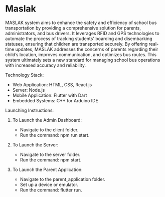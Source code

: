 # Maslak
MASLAK system aims to enhance the safety and efficiency of school bus transportation by providing a comprehensive solution for parents, administrators, and bus drivers. It leverages RFID and GPS technologies to automate the process of tracking students' boarding and disembarking statuses, ensuring that children are transported securely. By offering real-time updates, MASLAK addresses the concerns of parents regarding their child’s location, improves communication, and optimizes bus routes. This system ultimately sets a new standard for managing school bus operations with increased accuracy and reliability.

Technology Stack:

- Web Application: HTML, CSS, React.js  
- Server: Node.js  
- Mobile Application: Flutter with Dart  
- Embedded Systems: C++ for Arduino IDE  

Launching Instructions:

1. To Launch the Admin Dashboard:
   - Navigate to the client folder.
   - Run the command: npm run start.

2. To Launch the Server:
   - Navigate to the server folder.
   - Run the command: npm start.

3. To Launch the Parent Application:
   - Navigate to the parent_application folder.
   - Set up a device or emulator.
   - Run the command: flutter run.
 
